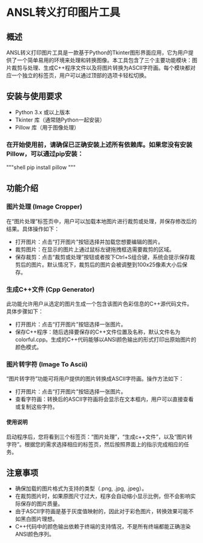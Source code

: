 # ANSL转义打印图片工具
## 概述
ANSL转义打印图片工具是一款基于Python的Tkinter图形界面应用，它为用户提供了一个简单易用的环境来处理和转换图像。本工具包含了三个主要功能模块：图片裁剪与处理、生成C++程序文件以及将图片转换为ASCII字符画。每个模块都对应一个独立的标签页，用户可以通过顶部的选项卡轻松切换。

## 安装与使用要求
- Python 3.x 或以上版本
- Tkinter 库（通常随Python一起安装）
- Pillow 库（用于图像处理）
### 在开始使用前，请确保已正确安装上述所有依赖库。如果您没有安装Pillow，可以通过pip安装：

"""shell
pip install pillow
"""
## 功能介绍
### 图片处理 (Image Cropper)
在“图片处理”标签页中，用户可以加载本地图片进行裁剪或处理，并保存修改后的结果。具体操作如下：

- 打开图片：点击“打开图片”按钮选择并加载您想要编辑的图片。
- 裁剪图片：在显示的图片上通过鼠标左键拖拽框选需要裁剪的区域。
- 保存裁剪：点击“裁剪或处理”按钮或者按下Ctrl+S组合键，系统会提示保存裁剪后的图片。默认情况下，裁剪后的图片会被调整到100x25像素大小后保存。
### 生成C++文件 (Cpp Generator)
此功能允许用户从选定的图片生成一个包含该图片色彩信息的C++源代码文件。具体步骤如下：

- 打开图片：点击“打开图片”按钮选择一张图片。
- 保存C++程序：随后选择要保存的C++文件位置及名称，默认文件名为colorful.cpp。生成的C++代码能够以ANSI颜色输出的形式打印出原始图片的颜色模式。
### 图片转字符 (Image To Ascii)
“图片转字符”功能可将用户提供的图片转换成ASCII字符画。操作方法如下：

- 打开图片：点击“打开图片”按钮选择一张图片。
- 查看字符画：转换后的ASCII字符画将会显示在文本框内，用户可以直接查看或复制这些字符。
#### 使用说明
启动程序后，您将看到三个标签页：“图片处理”，“生成c++文件”，以及“图片转字符”。根据您的需求选择相应的标签页，然后按照界面上的指示完成相应的任务。

## 注意事项
- 确保加载的图片格式为支持的类型（.png, .jpg, .jpeg）。
- 在裁剪图片时，如果原图尺寸过大，程序会自动缩小显示比例，但不会影响实际保存的图片质量。
- 由于ASCII字符画是基于灰度值映射的，因此对于彩色图片，转换效果可能不如黑白图片理想。
- C++代码中的颜色输出依赖于终端的支持情况，不是所有终端都能正确渲染ANSI颜色序列。
